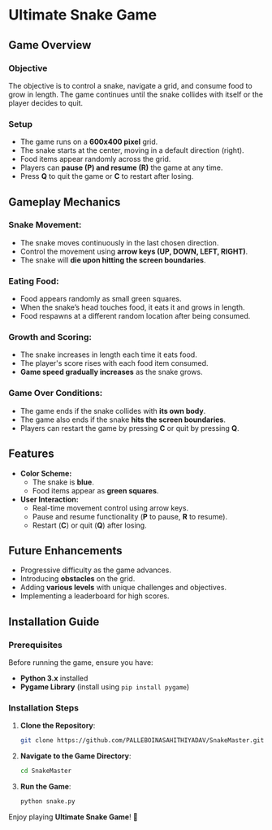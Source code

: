 # Ultimate Snake Game

## Game Overview

### Objective
The objective is to control a snake, navigate a grid, and consume food to grow in length. The game continues until the snake collides with itself or the player decides to quit.

### Setup
- The game runs on a **600x400 pixel** grid.
- The snake starts at the center, moving in a default direction (right).
- Food items appear randomly across the grid.
- Players can **pause (P) and resume (R)** the game at any time.
- Press **Q** to quit the game or **C** to restart after losing.

## Gameplay Mechanics

### Snake Movement:
- The snake moves continuously in the last chosen direction.
- Control the movement using **arrow keys (UP, DOWN, LEFT, RIGHT)**.
- The snake will **die upon hitting the screen boundaries**.

### Eating Food:
- Food appears randomly as small green squares.
- When the snake’s head touches food, it eats it and grows in length.
- Food respawns at a different random location after being consumed.

### Growth and Scoring:
- The snake increases in length each time it eats food.
- The player's score rises with each food item consumed.
- **Game speed gradually increases** as the snake grows.

### Game Over Conditions:
- The game ends if the snake collides with **its own body**.
- The game also ends if the snake **hits the screen boundaries**.
- Players can restart the game by pressing **C** or quit by pressing **Q**.

## Features

- **Color Scheme:**
  - The snake is **blue**.
  - Food items appear as **green squares**.
- **User Interaction:**
  - Real-time movement control using arrow keys.
  - Pause and resume functionality (**P** to pause, **R** to resume).
  - Restart (**C**) or quit (**Q**) after losing.

## Future Enhancements
- Progressive difficulty as the game advances.
- Introducing **obstacles** on the grid.
- Adding **various levels** with unique challenges and objectives.
- Implementing a leaderboard for high scores.

## Installation Guide

### Prerequisites
Before running the game, ensure you have:
- **Python 3.x** installed
- **Pygame Library** (install using `pip install pygame`)

### Installation Steps
1. **Clone the Repository**:
   ```bash
   git clone https://github.com/PALLEBOINASAHITHIYADAV/SnakeMaster.git
   ```
2. **Navigate to the Game Directory**:
   ```bash
   cd SnakeMaster
   ```
3. **Run the Game**:
   ```bash
   python snake.py
   ```

Enjoy playing **Ultimate Snake Game**! 🐍


